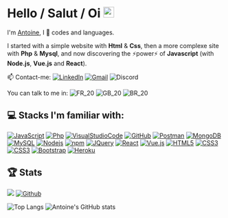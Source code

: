 # Hello / Salut / Oi <img height="25" src="https://camo.githubusercontent.com/e8e7b06ecf583bc040eb60e44eb5b8e0ecc5421320a92929ce21522dbc34c891/68747470733a2f2f6d656469612e67697068792e636f6d2f6d656469612f6876524a434c467a6361737252346961377a2f67697068792e676966">

I'm [Antoine](https://antoinebollinger.github.io/), I 💙 codes and languages.

I started with a simple website with **Html** & **Css**, then a more complexe site with **Php** & **Mysql**, and now discovering the ⚡power⚡ of **Javascript** (with **Node.js**, **Vue.js** and **React**).

📫 Contact-me:
[![LinkedIn](https://img.shields.io/badge/-LinkedIn-blue?logo=linkedin)](https://www.linkedin.com/in/antoinebollinger)
[![Gmail](https://img.shields.io/badge/-Gmail-black?logo=gmail)](mailto:antoine.bollinger@gmail.com)
![Discord](https://img.shields.io/badge/-AntoineBo%239898-black?logo=discord)

You can talk to me in:
![FR_20](https://user-images.githubusercontent.com/56133015/116658351-1a815380-a990-11eb-9ee6-d8ac3eafe36a.jpg)
![GB_20](https://user-images.githubusercontent.com/56133015/116658353-1b19ea00-a990-11eb-92af-9e38a7880e15.jpg)
![BR_20](https://user-images.githubusercontent.com/56133015/116658354-1b19ea00-a990-11eb-9327-f47cee7acb6f.jpg)

## 💻 Stacks I'm familiar with:

[![JavaScript](https://img.shields.io/badge/-JavaScript-black?logo=javascript)](https://developer.mozilla.org/fr/docs/Web/JavaScript)
[![Php](https://img.shields.io/badge/-Php-blue?logo=php)](https://www.php.net)
[![VisualStudioCode](https://img.shields.io/badge/-VisualStudioCode-blue?logo=visualstudio)](https://code.visualstudio.com)
[![GitHub](https://img.shields.io/badge/-GitHub-black?logo=github)](https://github.com)
[![Postman](https://img.shields.io/badge/-Postman-orange?logo=postman)](https://www.postman.com)
[![MongoDB](https://img.shields.io/badge/-MongoDB-green?logo=mongodb)](https://www.mongodb.com)
[![MySQL](https://img.shields.io/badge/-MySQL-orange?logo=mysql)](https://www.mysql.com)
[![Nodejs](https://img.shields.io/badge/-Nodejs-black?logo=Node.js)](https://nodejs.org)
[![npm](https://img.shields.io/npm/v/npm.svg?logo=npm)](https://www.npmjs.com)
[![JQuery](https://img.shields.io/badge/-JQuery-blue?logo=jquery)](https://jquery.com)
[![React](https://img.shields.io/badge/-React-blue?logo=react)](https://reactjs.org)
[![Vue.js](https://img.shields.io/badge/-Vue.js-green?logo=vue.js)](https://vuejs.org)
[![HTML5](https://img.shields.io/badge/-HTML5-E34F26?logo=html5&logoColor=white)](https://developer.mozilla.org/en-US/docs/Web/HTML)
[![CSS3](https://img.shields.io/badge/-CSS3-1572B6?logo=css3)](https://developer.mozilla.org/en-US/docs/Web/CSS)
[![CSS3](https://img.shields.io/badge/-SASS-pink?logo=sass)](https://sass-lang.com)
[![Bootstrap](https://img.shields.io/badge/-Bootstrap-563D7C?logo=bootstrap)](https://getbootstrap.com)
[![Heroku](https://img.shields.io/badge/-Heroku-430098?logo=heroku)](https://heroku.com)

## 🏆 Stats

![](https://komarev.com/ghpvc/?username=antoinebollinger&color=yellow) [![Github](https://img.shields.io/github/followers/antoinebollinger?label=Followers&logo=Github)](https://github.com/antoinebollinger)

![Top Langs](https://github-readme-stats.vercel.app/api/top-langs/?username=antoinebollinger&show_icons=true&include_all_commits=true&layout=compact&hide_title=true&hide_border=true) ![Antoine's GitHub stats](https://github-readme-stats.vercel.app/api?username=antoinebollinger&hide_title=true&hide_border=true&show_icons=true)